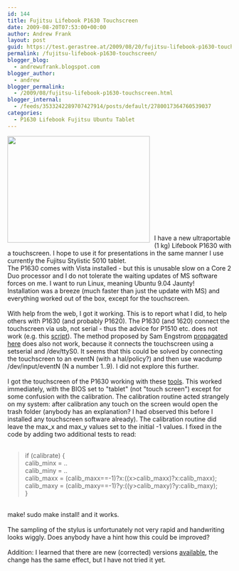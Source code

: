 ```yaml
---
id: 144
title: Fujitsu Lifebook P1630 Touchscreen
date: 2009-08-20T07:53:00+00:00
author: Andrew Frank
layout: post
guid: https://test.gerastree.at/2009/08/20/fujitsu-lifebook-p1630-touchscreen/
permalink: /fujitsu-lifebook-p1630-touchscreen/
blogger_blog:
  - andrewufrank.blogspot.com
blogger_author:
  - andrew
blogger_permalink:
  - /2009/08/fujitsu-lifebook-p1630-touchscreen.html
blogger_internal:
  - /feeds/3533242289707427914/posts/default/2780017364760539037
categories:
  - P1630 Lifebook Fujitsu Ubuntu Tablet
---
```

<a href="http://2.bp.blogspot.com/_Z6mNar6sZs4/So0PDboxLhI/AAAAAAAAAB0/EA6A2HSt5Vg/s1600-h/CIMG0201.JPG"><img style="margin: 0pt 10px 10px 0pt; float: left; cursor: pointer; width: 320px; height: 240px;" src="http://2.bp.blogspot.com/_Z6mNar6sZs4/So0PDboxLhI/AAAAAAAAAB0/EA6A2HSt5Vg/s320/CIMG0201.JPG" alt="" id="BLOGGER_PHOTO_ID_5371966482155646482" border="0" /></a><br /><br /><br /><br /><br /><br /><br /><br /><br /><br /><br /><br /><br />I have a new ultraportable (1 kg) Lifebook P1630 with a touchscreen. I hope to use it for presentations in the same manner I use currently the Fujitsu Stylistic 5010 tablet.<br />The P1630 comes with Vista installed - but this is unusable slow on a Core 2 Duo processor and I do not tolerate the waiting updates of MS software forces on me. I want to run Linux, meaning Ubuntu 9.04 Jaunty!<br />Installation was a breeze (much faster than just the update with MS) and everything worked out of the box, except for the touchscreen.<br /><br />With help from the web, I got it working. This is to report what I did, to help others with P1630 (and probably P1620). The P1630 (and 1620) connect the touchscreen via usb, not serial - thus the advice for P1510 etc. does not work (e.g. this <a href="http://ubuntuforums.org/showthread.php?t=811200&amp;page=4">script</a>). The method proposed by Sam Engstrom <a href="http://doitfast4u.blogspot.com/2008/07/howto-get-touchscreen-working-on.html">propagated here</a>  does also not work, because it connects the touchscreen using a setserial and /dev/ttyS0. It seems that this could be solved by connecting the touchscreen to an eventN (with a hal/policy?) and then use wacdump /dev/input/eventN (N a number 1..9). I did not explore this further.<br /><br />I got the touchscreen of the P1630 working with these <a href="http://spareinfo.blogspot.com/2009/05/linux-on-fujitsu-u810-p1620-touchscreen_19.html">tools</a>. This worked immediately, with the BIOS set to "tablet" (not "touch screen") except for some confusion with the calibration. The calibration routine acted strangely on my system: after calibration any touch on the screen would open the trash folder (anybody has an explanation? I had observed this before I installed any touchscreen software already). The calibration routine did leave the max_x and max_y values set to the initial -1 values. I fixed in the code by adding two additional tests to read:<br /><br />    <blockquote>  if (calibrate) {<br />             calib_minx = ..<br />             calib_miny = ..<br />             calib_maxx = (calib_maxx==-1)?x:((x>calib_maxx)?x:calib_maxx);<br />             calib_maxy = (calib_maxy==-1)?y:((y>calib_maxy)?y:calib_maxy);<br />     }</blockquote><br />make! sudo make install! and it works.<br /><br />The sampling of the stylus is unfortunately not very rapid and handwriting looks wiggly. Does anybody have a hint how this could be improved?<br /><br />Addition: I learned that there are new (corrected) versions <a href="http://sites.google.com/site/spareinfosite/Home/fujitsu-usb-touchscreen-0.3.5.tar.gz">available</a>, the change has the same effect, but I have not tried it yet.